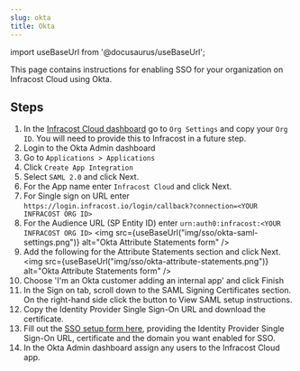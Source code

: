 ```yaml
---
slug: okta
title: Okta
---
```


import useBaseUrl from '@docusaurus/useBaseUrl';

This page contains instructions for enabling SSO for your organization on Infracost Cloud using Okta.

## Steps

1. In the [Infracost Cloud dashboard](https://dashboard.infracost.io) go to `Org Settings` and copy your `Org ID`. You will need to provide this to Infracost in a future step.
2. Login to the Okta Admin dashboard
3. Go to `Applications > Applications`
4. Click `Create App Integration`
5. Select `SAML 2.0` and click Next.
6. For the App name enter `Infracost Cloud` and click Next.
7. For Single sign on URL enter `https://login.infracost.io/login/callback?connection=<YOUR INFRACOST ORG ID>`
8. For the Audience URL (SP Entity ID) enter `urn:auth0:infracost:<YOUR INFRACOST ORG ID>`
  <img src={useBaseUrl("img/sso/okta-saml-settings.png")} alt="Okta Attribute Statements form" />
9. Add the following for the Attribute Statements section and click Next.
  <img src={useBaseUrl("img/sso/okta-attribute-statements.png")} alt="Okta Attribute Statements form" />
10. Choose 'I'm an Okta customer adding an internal app' and click Finish
11. In the Sign on tab, scroll down to the SAML Signing Certificates section. On the right-hand side click the button to View SAML setup instructions.
12. Copy the Identity Provider Single Sign-On URL and download the certificate.
13. Fill out the [SSO setup form here](https://forms.gle/W9Hjm8xBgqQEtnwd7), providing the Identity Provider Single Sign-On URL, certificate and the domain you want enabled for SSO.
14. In the Okta Admin dashboard assign any users to the Infracost Cloud app.
